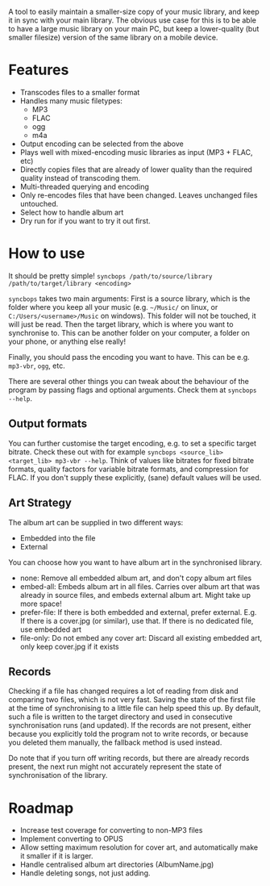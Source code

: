 A tool to easily maintain a smaller-size copy of your music library, and keep it in sync with your main library.
The obvious use case for this is to be able to have a large music library on your main PC, but keep a lower-quality (but smaller filesize) version of the same library on a mobile device. 

# Features
- Transcodes files to a smaller format
- Handles many music filetypes:
    - MP3
    - FLAC
    - ogg 
    - m4a
- Output encoding can be selected from the above
- Plays well with mixed-encoding music libraries as input (MP3 + FLAC, etc)
- Directly copies files that are already of lower quality than the required quality instead of transcoding them.
- Multi-threaded querying and encoding
- Only re-encodes files that have been changed. Leaves unchanged files untouched.
- Select how to handle album art
- Dry run for if you want to try it out first.

# How to use
It should be pretty simple!
`syncbops /path/to/source/library /path/to/target/library <encoding>`

`syncbops` takes two main arguments:
First is a source library, which is the folder where you keep all your music (e.g. `~/Music/` on linux, or `C:/Users/<username>/Music` on windows). This folder will not be touched, it will just be read.
Then the target library, which is where you want to synchronise to. This can be another folder on your computer, a folder on your phone, or anything else really!

Finally, you should pass the encoding you want to have.
This can be e.g. `mp3-vbr`, `ogg`, etc.

There are several other things you can tweak about the behaviour of the program by passing flags and optional arguments. Check them at `syncbops --help`.

## Output formats
You can further customise the target encoding, e.g. to set a specific target bitrate. Check these out with for example `syncbops <source_lib> <target_lib> mp3-vbr --help`.
Think of values like bitrates for fixed bitrate formats, quality factors for variable bitrate formats, and compression for FLAC.
If you don't supply these explicitly, (sane) default values will be used.

## Art Strategy
The album art can be supplied in two different ways:
- Embedded into the file
- External

You can choose how you want to have album art in the synchronised library.
- none: Remove all embedded album art, and don't copy album art files
- embed-all:   Embeds album art in all files. Carries over album art that was already in source files, and embeds external album art. Might take up more space!
- prefer-file: If there is both embedded and external, prefer external. E.g. If there is a cover.jpg (or similar), use that. If there is no dedicated file, use embedded art
- file-only:   Do not embed any cover art: Discard all existing embedded art, only keep cover.jpg if it exists

## Records
Checking if a file has changed requires a lot of reading from disk and comparing two files, which is not very fast.
Saving the state of the first file at the time of synchronising to a little file can help speed this up.
By default, such a file is written to the target directory and used in consecutive synchronisation runs (and updated).
If the records are not present, either because you explicitly told the program not to write records, or because you deleted them manually, the fallback method is used instead.

Do note that if you turn off writing records, but there are already records present, the next run might not accurately represent the state of synchronisation of the library.

# Roadmap
- Increase test coverage for converting to non-MP3 files
- Implement converting to OPUS
- Allow setting maximum resolution for cover art, and automatically make it smaller if it is larger.
- Handle centralised album art directories (AlbumName.jpg)
- Handle deleting songs, not just adding. 
